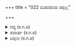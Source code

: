+++
title = "022 ಮತವಹುದು ತಪ್ಪಲ್ಲ"

+++

<details><summary>ಗದ್ಯ (ಕ.ಗ.ಪ) </summary>

22. ಆಗ ಭೀಷ್ಮರು ಹೇಳಿದರು "ದುರ್ಯೋಧನನ ಅಭಿಪ್ರಾಯದಲ್ಲಿ ತಪ್ಪೇನೂ ಇಲ್ಲ. ಪಾಂಡವರು ಅಲ್ಲಿದ್ದಾರೆಯೆ ಎಂದು ತಿಳಿಯಲು ಇದು ಸರಿಯಾದ ಮಾರ್ಗ. ಇದು ನನಗೆ ಒಪ್ಪಿಗೆ. ನಾನೇ ಅಲ್ಲ ನಿರ್ಮಲವಾದ ನೀತಿಯನ್ನು ಬಲ್ಲವರೆಲ್ಲ ಇದಕ್ಕೆ ಒಪ್ಪಲೇಬೇಕು. ಪಾಂಡವರ ಅಜ್ಞಾತವಾಸದ ಅವಧಿ ಮುಗಿಯುತ್ತ ಬಂದಿದೆ. ಬಹುಶಃ ಇನ್ನು ಐದು ಆರು ದಿನ ಅಷ್ಟೆ. ಅದಾದ ನಂತರ ಪಾಂಡವರು ಮತ್ತೆ ರಾಜ್ಯವನ್ನು ಹಿಂದಕ್ಕೆ ಪಡೆಯಲು ಹಕ್ಕುದಾರರಾಗುತ್ತಾರೆ".
</details>

<details><summary>ಪದಾರ್ಥ (ಕ.ಗ.ಪ) </summary>

ಮತ-ಅಭಿಪ್ರಾಯ, ಒಪ್ಪಿಗೆ, ಅತಿಗಳಿತವಾಯ್ತು ಅವಧಿ-(ಅಜ್ಞಾತವಾಸದ) ಅವಧಿ ತೀರುತ್ತ ಬಂದಿದೆ, ದಿವಸ ಸ್ಥಿತಿ-ದಿನಗಳ ಲೆಕ್ಕ, ಉತ್ತರಾಯಿ-ಹಕ್ಕುದಾರ (ವಿರಾಟಪರ್ವದ ಸಂಪಾದಕರಾದ ಶ್ರೀ ಎಸ್ ಎನ್ ಕೃಷ್ಣಜೋಯಿಸ್ ಅವರು ಅನ್ಯ, ಹೊರಗಿನವ ಎಂಬರ್ಥ ಕೊಟ್ಟಿದ್ದಾರೆ)
</details>

<details><summary>ಟಿಪ್ಪನೀ (ಕ.ಗ.ಪ) </summary>

ಪ್ರಯಾಣ ಹೊರಟು ದನಗಳನ್ನು ಹಿಡಿದು ಪಾಂಡವರನ್ನು ಪತ್ತೆ ಹಚ್ಚುವುದರೊಳಗೆ ಈ ಅವಧಿ ಮುಗಿದು ಹೋಗಿರುತ್ತದೆಂಬುದು ಕೌರವರಿಗೆ ಗೊತ್ತಾಗದಿದ್ದುದು ಆಶ್ಚರ್ಯ.
</details>
